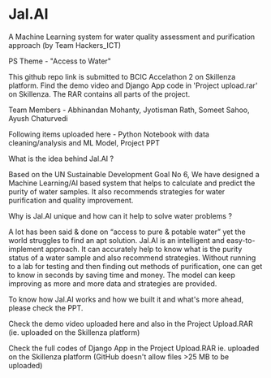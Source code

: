# Jal.AI
A Machine Learning system for water quality assessment and purification approach (by Team Hackers_ICT)

PS Theme - "Access to Water"

This github repo link is submitted to BCIC Accelathon 2 on Skillenza platform. Find the demo video and Django App code in 'Project upload.rar' on Skillenza. The RAR contains all parts of the project.

Team Members - Abhinandan Mohanty, Jyotisman Rath, Someet Sahoo, Ayush Chaturvedi

Following items uploaded here - Python Notebook with data cleaning/analysis and ML Model, Project PPT

What is the idea behind Jal.AI ?

Based on the UN Sustainable Development Goal No 6, We have designed a Machine Learning/AI based system that helps to calculate and predict the purity of water samples. It also recommends strategies for water purification and quality improvement. 

Why is Jal.AI unique and how can it help to solve water problems ?

A lot has been said & done on “access to pure & potable water” yet the world struggles to find an apt solution. Jal.AI is an intelligent and easy-to-implement approach. It can accurately help to know what is the purity status of a water sample and also recommend strategies. Without running to a lab for testing and then finding out methods of purification, one can get to know in seconds by saving time and money. The model can keep improving as more and more data and strategies are provided. 

To know how Jal.AI works and how we built it and what's more ahead, please check the PPT.

Check the demo video uploaded here and also in the Project Upload.RAR (ie. uploaded on the Skillenza platform)

Check the full codes of Django App in the Project Upload.RAR ie. uploaded on the Skillenza platform (GitHub doesn't allow files >25 MB to be uploaded)
